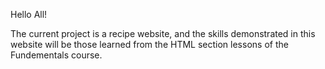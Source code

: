 Hello All!

The current project is a recipe website, and the skills demonstrated in this website will be those learned from the HTML section lessons of the Fundementals course. 